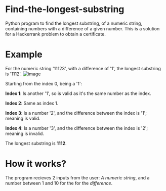 # Find-the-longest-substring
Python program to find the longest substring, of a numeric string, containing numbers with a difference of a given number. This is a solution for a Hackerrank problem to obtain a certificate.

# Example
For the numeric string '11123', with a difference of '1', the longest substring is '1112'.
![image](https://github.com/Unusual-Waffles-Situation/Find-the-longest-substring/assets/62034860/3822b540-53af-42d4-87af-991055ee609d)

Starting from the index 0, being a '1':

**Index 1**: Is another '1', so is valid as it's the same number as the index.

**Index 2**: Same as index 1.

**Index 3**: Is a number '2', and the difference between the index is '1'; meaning is valid.

**Index 4**: Is a number '3', and the difference between the index is '2'; meaning is invalid.

The longest substring is **1112**.

# How it works?
The program recieves 2 inputs from the user: *A numeric string*, and a number between 1 and 10 for the for the *difference*.
